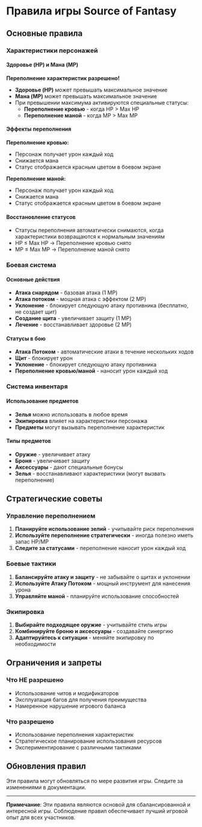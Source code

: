 # Правила игры Source of Fantasy

## Основные правила

### Характеристики персонажей

#### Здоровье (HP) и Мана (MP)

**Переполнение характеристик разрешено!**

- **Здоровье (HP)** может превышать максимальное значение
- **Мана (MP)** может превышать максимальное значение
- При превышении максимума активируются специальные статусы:
  - **Переполнение кровью** - когда HP > Max HP
  - **Переполнение маной** - когда MP > Max MP

#### Эффекты переполнения

**Переполнение кровью:**

- Персонаж получает урон каждый ход
- Снижается мана
- Статус отображается красным цветом в боевом экране

**Переполнение маной:**

- Персонаж получает урон каждый ход
- Снижается мана
- Статус отображается красным цветом в боевом экране

#### Восстановление статусов

- Статусы переполнения автоматически снимаются, когда характеристики возвращаются к нормальным значениям
- HP ≤ Max HP → Переполнение кровью снято
- MP ≤ Max MP → Переполнение маной снято

### Боевая система

#### Основные действия

- **Атака снарядом** - базовая атака (1 MP)
- **Атака потоком** - мощная атака с эффектом (2 MP)
- **Уклонение** - блокирует следующую атаку противника (бесплатно, не создает щит)
- **Создание щита** - увеличивает защиту (1 MP)
- **Лечение** - восстанавливает здоровье (2 MP)

#### Статусы в бою

- **Атака Потоком** - автоматические атаки в течение нескольких ходов
- **Щит** - блокирует урон
- **Уклонение** - блокирует следующую атаку противника
- **Переполнение кровью/маной** - наносит урон каждый ход

### Система инвентаря

#### Использование предметов

- **Зелья** можно использовать в любое время
- **Экипировка** влияет на характеристики персонажа
- **Предметы** могут вызывать переполнение характеристик

#### Типы предметов

- **Оружие** - увеличивает атаку
- **Броня** - увеличивает защиту
- **Аксессуары** - дают специальные бонусы
- **Зелья** - восстанавливают характеристики (могут вызвать переполнение)

## Стратегические советы

### Управление переполнением

1. **Планируйте использование зелий** - учитывайте риск переполнения
2. **Используйте переполнение стратегически** - иногда полезно иметь запас HP/MP
3. **Следите за статусами** - переполнение наносит урон каждый ход

### Боевые тактики

1. **Балансируйте атаку и защиту** - не забывайте о щитах и уклонении
2. **Используйте Атаку Потоком** - мощный инструмент для нанесения урона
3. **Управляйте маной** - планируйте использование способностей

### Экипировка

1. **Выбирайте подходящее оружие** - учитывайте стиль игры
2. **Комбинируйте броню и аксессуары** - создавайте синергию
3. **Адаптируйтесь к ситуации** - меняйте экипировку по необходимости

## Ограничения и запреты

### Что НЕ разрешено

- Использование читов и модификаторов
- Эксплуатация багов для получения преимущества
- Намеренное нарушение игрового баланса

### Что разрешено

- Использование переполнения характеристик
- Стратегическое планирование использования ресурсов
- Экспериментирование с различными тактиками

## Обновления правил

Эти правила могут обновляться по мере развития игры. Следите за изменениями в документации.

---

**Примечание**: Эти правила являются основой для сбалансированной и интересной игры. Соблюдение правил обеспечивает лучший игровой опыт для всех участников.
